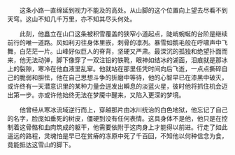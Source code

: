 &emsp;&emsp;这条小路一直绵延到视力不能及的高处。从山脚的这个位置向上望去尽看不到天穹。这山不知几千万里，亦不知其尽头何处。

&emsp;&emsp;此刻，他矗立在山口这条被积雪覆盖的狭窄小道起点，陡峭蜿蜒的台阶是继续前行的唯一道路。风如利刃往身体里嵌，刺骨的凛冽。暴雪如鹅毛般在呼啸声中飞舞，白茫茫一片。山峰好似巨人的脊背，坚硬又严肃。最深沉的孤独和绝望扑面而来，他无法动弹，脚下像穿了一双注铅的铁靴，眼神如结冰的湖面，泪痕就是那冰上的裂隙，寒冷在他血液里乱窜。他就站在那里任凭时间向后飞逝，一点点撕碎自己的脆弱和胆怯，他在自己思想斗争的折磨中等待，他的心智早已在漆黑中破灭，或许终有一天潜意识里的某种力量会迸发出瞬息的淡蓝火星，彼时他将抓住机会迈出第一步。亦或许他始终无法在梦魇中醒来，又陷入更深的梦境。

&emsp;&emsp;他曾经从寒冰流域逆行而上，穿越那片由冰川统治的白色地狱，他忘记了自己的名字，脸庞如垂死的树皮，僵硬到没有任何表情。这具身体不是他，他只是在控制着这骨骼和血肉筑成的躯干，他需要依附于这肉身上才能得以前进。行走了如此遥远的路程，灵魂怕是早已在贫瘠的冻原中死了千百回，不知他以何种信念为食，竟能抵达这雪山的脚下。
